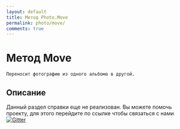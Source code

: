 ```yaml
---
layout: default
title: Метод Photo.Move
permalink: photo/move/
comments: true
---
```

# Метод Move
	Переносит фотографию из одного альбома в другой.

## Описание
Данный раздел справки еще не реализован. Вы  можете помочь проекту, для этого перейдите по ссылке чтобы связаться с нами [![Gitter](https://badges.gitter.im/Join%20Chat.svg)](https://gitter.im/vknet/vk?utm_source=badge&utm_medium=badge&utm_campaign=pr-badge)
